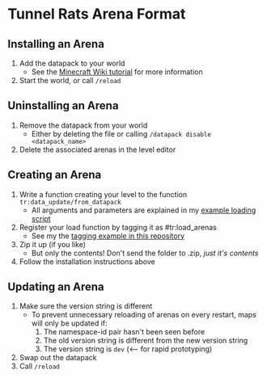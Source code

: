 # Tunnel Rats Arena Format
## Installing an Arena
1. Add the datapack to your world
    - See the [Minecraft Wiki tutorial](https://minecraft.wiki/w/Tutorial:Installing_a_data_pack) for more information
2. Start the world, or call `/reload`

## Uninstalling an Arena
1. Remove the datapack from your world
    - Either by deleting the file or calling `/datapack disable <datapack_name>`
2. Delete the associated arenas in the level editor

## Creating an Arena
1. Write a function creating your level to the function `tr:data_update/from_datapack`
    - All arguments and parameters are explained in my [example loading script](data/tr/function/downloaded_arenas/yodarocks1/cavey/load.mcfunction)
2. Register your load function by tagging it as #tr:load_arenas
    - See my the [tagging example in this repository](data/tr/tags/function/load_arenas.json)
3. Zip it up (if you like)
    - But only the contents! Don't send the folder to .zip, *just it's contents*
4. Follow the installation instructions above

## Updating an Arena
1. Make sure the version string is different
    - To prevent unnecessary reloading of arenas on every restart, maps will only be updated if:
        1. The namespace-id pair hasn't been seen before
        2. The old version string is different from the new version string
        3. The version string is `dev` (<-- for rapid prototyping)
2. Swap out the datapack
3. Call `/reload`

